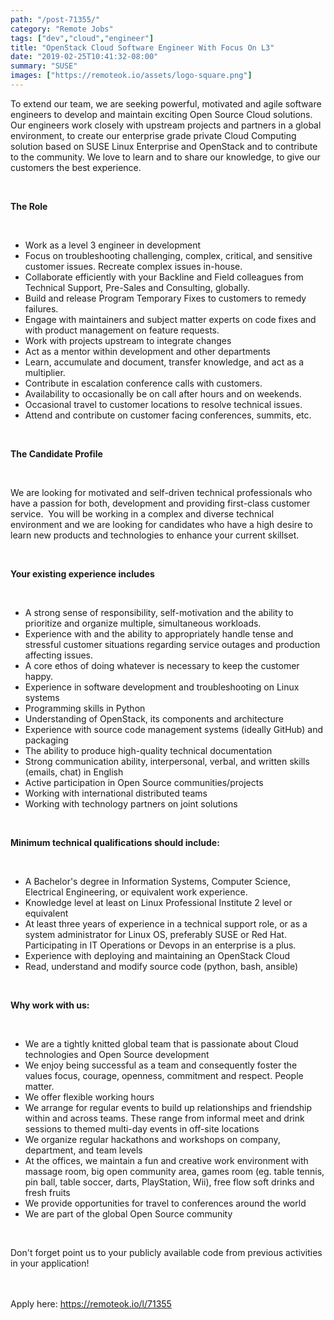 ```yaml
---
path: "/post-71355/"
category: "Remote Jobs"
tags: ["dev","cloud","engineer"]
title: "OpenStack Cloud Software Engineer With Focus On L3"
date: "2019-02-25T10:41:32-08:00"
summary: "SUSE"
images: ["https://remoteok.io/assets/logo-square.png"]
---
```


<p>To extend our team, we are seeking powerful, motivated and agile software engineers to develop and maintain exciting Open Source Cloud solutions. Our engineers work closely with upstream projects and partners in a global environment, to create our enterprise grade private Cloud Computing solution based on SUSE Linux Enterprise and OpenStack and to contribute to the community. We love to learn and to share our knowledge, to give our customers the best experience.</p><br /><p><strong>The Role</strong></p><br /><ul><li>Work as a level 3 engineer in development</li><li>Focus on troubleshooting challenging, complex, critical, and sensitive customer issues. Recreate complex issues in-house.</li><li>Collaborate efficiently with your Backline and Field colleagues from Technical Support, Pre-Sales and Consulting, globally.</li><li>Build and release Program Temporary Fixes to customers to remedy failures.</li><li>Engage with maintainers and subject matter experts on code fixes and with product management on feature requests.</li><li>Work with projects upstream to integrate changes</li><li>Act as a mentor within development and other departments</li><li>Learn, accumulate and document, transfer knowledge, and act as a multiplier.</li><li>Contribute in escalation conference calls with customers.</li><li>Availability to occasionally be on call after hours and on weekends.</li><li>Occasional travel to customer locations to resolve technical issues.</li><li>Attend and contribute on customer facing conferences, summits, etc.</li></ul><br /><p><strong>The Candidate Profile</strong></p><br /><p>We are looking for motivated and self-driven technical professionals who have a passion for both, development and providing first-class customer service.&nbsp; You will be working in a complex and diverse technical environment and we are looking for candidates who have a high desire to learn new products and technologies to enhance your current skillset.</p><br /><p><strong>Your existing experience includes</strong></p><br /><ul><li>A strong sense of responsibility, self-motivation and the ability to prioritize and organize multiple, simultaneous workloads.</li><li>Experience with and the ability to appropriately handle tense and stressful customer situations regarding service outages and production affecting issues.</li><li>A core ethos of doing whatever is necessary to keep the customer happy.</li><li>Experience in software development and troubleshooting on Linux systems</li><li>Programming skills in Python</li><li>Understanding of OpenStack, its components and architecture</li><li>Experience with source code management systems (ideally GitHub) and packaging</li><li>The ability to produce high-quality technical documentation</li><li>Strong communication ability, interpersonal, verbal, and written skills (emails, chat) in English</li><li>Active participation in Open Source communities/projects</li><li>Working with international distributed teams</li><li>Working with technology partners on joint solutions</li></ul><br /><p><strong>Minimum technical qualifications should include:</strong></p><br /><ul><li>A Bachelor's degree in Information Systems, Computer Science, Electrical Engineering, or equivalent work experience.</li><li>Knowledge level at least on Linux Professional Institute 2 level or equivalent</li><li>At least three years of experience in a technical support role, or as a system administrator for Linux OS, preferably SUSE or Red Hat. Participating in IT Operations or Devops in an enterprise is a plus.</li><li>Experience with deploying and maintaining an OpenStack Cloud</li><li>Read, understand and modify source code (python, bash, ansible)</li></ul><br /><p><strong>Why work with us:</strong></p><br /><ul><li>We are a tightly knitted global team that is passionate about Cloud technologies and Open Source development</li><li>We enjoy being successful as a team and consequently foster the values focus, courage, openness, commitment and respect. People matter.</li><li>We offer flexible working hours</li><li>We arrange for regular events to build up relationships and friendship within and across teams. These range from informal meet and drink sessions to themed multi-day events in off-site locations</li><li>We organize regular hackathons and workshops on company, department, and team levels</li><li>At the offices, we maintain a fun and creative work environment with massage room, big open community area, games room (eg. table tennis, pin ball, table soccer, darts, PlayStation, Wii), free flow soft drinks and fresh fruits</li><li>We provide opportunities for travel to conferences around the world</li><li>We are part of the global Open Source community</li></ul><br /><p>Don't forget point us to your publicly available code from previous activities in your application!</p>

<br/>
<br/>
Apply here: <A HREF="https://remoteok.io/l/71355">https://remoteok.io/l/71355</A>
